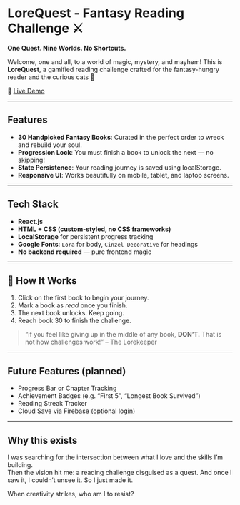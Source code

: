# LoreQuest - Fantasy Reading Challenge ⚔️

**One Quest. Nine Worlds. No Shortcuts.**

Welcome, one and all, to a world of magic, mystery, and mayhem! This is **LoreQuest**, a gamified reading challenge crafted for the fantasy-hungry reader and the curious cats 👀 

🔗 [Live Demo](https://lore-quest.vercel.app/)

---

## Features

- **30 Handpicked Fantasy Books**: Curated in the perfect order to wreck and rebuild your soul.
- **Progression Lock**: You must finish a book to unlock the next — no skipping!
- **State Persistence**: Your reading journey is saved using localStorage.
- **Responsive UI**: Works beautifully on mobile, tablet, and laptop screens.

---

## Tech Stack

- **React.js**
- **HTML + CSS (custom-styled, no CSS frameworks)**
- **LocalStorage** for persistent progress tracking
- **Google Fonts**: `Lora` for body, `Cinzel Decorative` for headings
- **No backend required** — pure frontend magic

---


## 🧙 How It Works

1. Click on the first book to begin your journey.
2. Mark a book as *read* once you finish.
3. The next book unlocks. Keep going.
4. Reach book 30 to finish the challenge. 

> “If you feel like giving up in the middle of any book, **DON’T.** That is not how challenges work!” – The Lorekeeper

---

## Future Features (planned)

- Progress Bar or Chapter Tracking
- Achievement Badges (e.g. “First 5”, “Longest Book Survived”)
- Reading Streak Tracker
- Cloud Save via Firebase (optional login)

---

## Why this exists

I was searching for the intersection between what I love and the skills I’m building.  
Then the vision hit me: a reading challenge disguised as a quest. And once I saw it, I couldn’t unsee it. So I just made it.

When creativity strikes, who am I to resist? 
